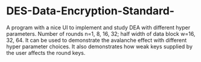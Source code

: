 # DES-Data-Encryption-Standard-
A program with a nice UI to implement and study DEA with different hyper parameters. Number of rounds n=1, 8, 16, 32; half width of data block w=16, 32, 64. It can be used to demonstrate the avalanche effect with different hyper parameter choices. It also demonstrates how weak keys supplied by the user affects the round keys.                                                
